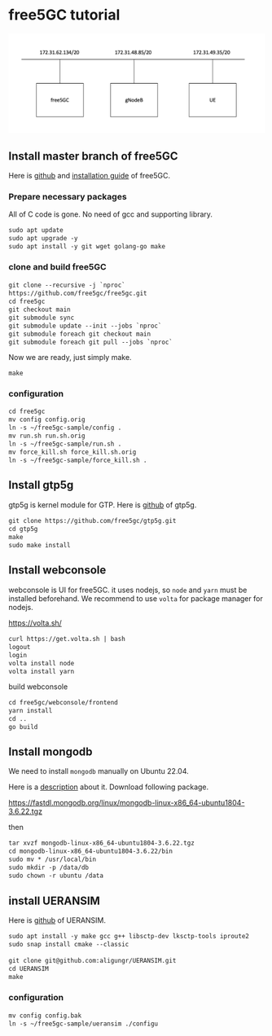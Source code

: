# free5GC tutorial

![Topology](free5gc-sample.png)

## Install master branch of free5GC

Here is [github](https://github.com/free5gc/free5gc) and [installation guide](https://github.com/free5gc/free5gc/wiki/Installation) of free5GC.

### Prepare necessary packages

All of C code is gone. No need of gcc and supporting library.

``` shell
sudo apt update
sudo apt upgrade -y
sudo apt install -y git wget golang-go make
```

### clone and build free5GC

``` shell
git clone --recursive -j `nproc` https://github.com/free5gc/free5gc.git
cd free5gc
git checkout main
git submodule sync
git submodule update --init --jobs `nproc`
git submodule foreach git checkout main
git submodule foreach git pull --jobs `nproc`

```

Now we are ready, just simply make.

``` shell
make
```

### configuration

``` shell
cd free5gc
mv config config.orig
ln -s ~/free5gc-sample/config .
mv run.sh run.sh.orig
ln -s ~/free5gc-sample/run.sh .
mv force_kill.sh force_kill.sh.orig
ln -s ~/free5gc-sample/force_kill.sh .
```

## Install gtp5g

gtp5g is kernel module for GTP.  Here is [github](https://github.com/free5gc/gtp5g) of gtp5g.

``` shell
git clone https://github.com/free5gc/gtp5g.git
cd gtp5g
make
sudo make install
```

## Install webconsole

webconsole is UI for free5GC. it uses nodejs, so `node` and `yarn` must be
installed beforehand. We recommend to use `volta` for package manager for
nodejs.

https://volta.sh/

``` shell
curl https://get.volta.sh | bash
logout
login
volta install node
volta install yarn
```

build webconsole

``` shell
cd free5gc/webconsole/frontend
yarn install
cd ..
go build
```

## Install mongodb

We need to install `mongodb` manually on Ubuntu 22.04.

Here is a [description](https://dba.stackexchange.com/questions/323069/how-to-install-mongodb-3-6-on-ubuntu-22-04) about it.  Download following package.

https://fastdl.mongodb.org/linux/mongodb-linux-x86_64-ubuntu1804-3.6.22.tgz

then

``` shell
tar xvzf mongodb-linux-x86_64-ubuntu1804-3.6.22.tgz
cd mongodb-linux-x86_64-ubuntu1804-3.6.22/bin
sudo mv * /usr/local/bin
sudo mkdir -p /data/db
sudo chown -r ubuntu /data
```

## install UERANSIM

Here is [github](https://github.com/aligungr/UERANSIM) of UERANSIM.

``` shell
sudo apt install -y make gcc g++ libsctp-dev lksctp-tools iproute2
sudo snap install cmake --classic

git clone git@github.com:aligungr/UERANSIM.git
cd UERANSIM
make
```

### configuration

``` shell
mv config config.bak
ln -s ~/free5gc-sample/ueransim ./configu
```
